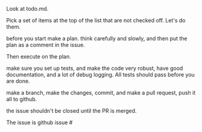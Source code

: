 Look at todo.md. 

Pick a set of items at the top of the list that are not checked off. Let's do them. 

before you start make a plan. think carefully and slowly, and then put the plan as a comment in the issue. 

Then execute on the plan. 

make sure you set up tests, and make the code very robust, have good documentation, and a lot of debug logging. All tests should pass before you are done. 

make a branch, make the changes, commit, and make a pull request, push it all to github. 

the issue shouldn't be closed until the PR is merged.

The issue is github issue #